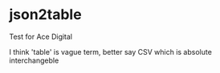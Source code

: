 # json2table
Test for Ace Digital

I think 'table' is vague term, better say CSV which is absolute interchangeble  
